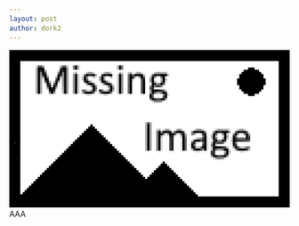 ```yaml
---
layout: post
author: dork2
---
```

<img src="/assets/missing_image.png" alt="image" style="width=50%;" />
<br>
AAA
